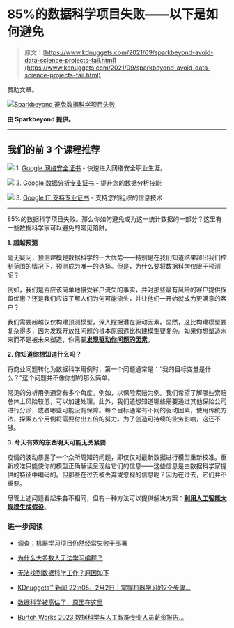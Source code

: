 # 85%的数据科学项目失败——以下是如何避免

> 原文：[https://www.kdnuggets.com/2021/09/sparkbeyond-avoid-data-science-projects-fail.html](https://www.kdnuggets.com/2021/09/sparkbeyond-avoid-data-science-projects-fail.html)

赞助文章。

[![Sparkbeyond 避免数据科学项目失败](../Images/22e0673dd201b93d588f7fe40fea9bc9.png)](https://bit.ly/3k6hBqp-sparkb-P10913)

**由 Sparkbeyond 提供。**

* * *

## 我们的前 3 个课程推荐

![](../Images/0244c01ba9267c002ef39d4907e0b8fb.png) 1\. [Google 网络安全证书](https://www.kdnuggets.com/google-cybersecurity) - 快速进入网络安全职业生涯。

![](../Images/e225c49c3c91745821c8c0368bf04711.png) 2\. [Google 数据分析专业证书](https://www.kdnuggets.com/google-data-analytics) - 提升您的数据分析技能

![](../Images/0244c01ba9267c002ef39d4907e0b8fb.png) 3\. [Google IT 支持专业证书](https://www.kdnuggets.com/google-itsupport) - 支持您的组织的信息技术

* * *

85%的数据科学项目失败。那么你如何避免成为这一统计数据的一部分？这里有一些数据科学家可以避免的常见陷阱。

**1\. 超越预测**

毫无疑问，预测建模是数据科学的一大优势——特别是在我们知道结果超出我们控制范围的情况下，预测成为唯一的选择。但是，为什么要将数据科学仅限于预测呢？

例如，我们是否应该简单地接受客户流失的事实，并对那些最有风险的客户提供保留优惠？还是我们应该了解人们为何可能流失，并让他们一开始就成为更满意的客户？

我们需要超越仅仅构建预测模型，深入挖掘潜在驱动因素。显然，这比构建模型要复杂得多，因为发现开放性问题的根本原因远比构建模型要复杂。如果你想塑造未来而不是被未来塑造，你需要[**发现驱动你问题的因素**](https://www.sparkbeyond.com/demo/?utm_source=KDNuggets&utm_medium=Sponsored_Blog&utm_campaign=13_Sep_2021)。

**2\. 你知道你想知道什么吗？**

将商业问题转化为数据科学用例时，第一个问题通常是：“我的目标变量是什么？”这个问题并不像你想的那么简单。

常见的分析用例通常有多个角度。例如，以保险索赔为例。我们希望了解哪些索赔总体上风险较低，可以加速处理。此外，我们还想知道哪些需要通过其他保险公司进行分诊，或者哪些可能没有保障。每个目标通常有不同的驱动因素，使用传统方法，探索五个用例将需要付出五倍的努力。为了创造可持续的业务影响，这还不够。

**3\. 今天有效的东西明天可能无关紧要**

疫情的波动暴露了一个众所周知的问题，即仅仅对最新数据进行模型重新校准。重新校准只能使你的模型正确解读呈现给它们的信息——这些信息是由数据科学家提供的特征中编码的。但那些在过去被丢弃或忽视的信息呢？因为在过去，它们并不重要。

尽管上述问题看起来各不相同，但有一种方法可以提供解决方案：[**利用人工智能大规模生成假设**](https://www.sparkbeyond.com/demo/?utm_source=KDNuggets&utm_medium=Sponsored_Blog&utm_campaign=13_Sep_2021)。

### 进一步阅读

+   [调查：机器学习项目仍然经常失败于部署](https://www.kdnuggets.com/survey-machine-learning-projects-still-routinely-fail-to-deploy)

+   [为什么大多数人无法学习编程？](https://www.kdnuggets.com/2022/03/people-fail-learn-programming.html)

+   [无法找到数据科学工作？原因如下](https://www.kdnuggets.com/2022/01/unable-land-data-science-job.html)

+   [KDnuggets™ 新闻 22:n05，2月2日：掌握机器学习的7个步骤…](https://www.kdnuggets.com/2022/n05.html)

+   [数据科学被高估了，原因在这里](https://www.kdnuggets.com/2022/06/data-science-overrated.html)

+   [Burtch Works 2023 数据科学与人工智能专业人员薪资报告…](https://www.kdnuggets.com/2023/08/burtch-works-2023-data-science-ai-professionals-salary-report.html)
